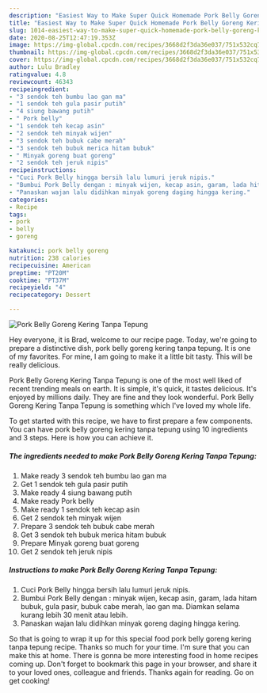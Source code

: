 ```yaml
---
description: "Easiest Way to Make Super Quick Homemade Pork Belly Goreng Kering Tanpa Tepung"
title: "Easiest Way to Make Super Quick Homemade Pork Belly Goreng Kering Tanpa Tepung"
slug: 1014-easiest-way-to-make-super-quick-homemade-pork-belly-goreng-kering-tanpa-tepung
date: 2020-08-25T12:47:19.353Z
image: https://img-global.cpcdn.com/recipes/3668d2f3da36e037/751x532cq70/pork-belly-goreng-kering-tanpa-tepung-foto-resep-utama.jpg
thumbnail: https://img-global.cpcdn.com/recipes/3668d2f3da36e037/751x532cq70/pork-belly-goreng-kering-tanpa-tepung-foto-resep-utama.jpg
cover: https://img-global.cpcdn.com/recipes/3668d2f3da36e037/751x532cq70/pork-belly-goreng-kering-tanpa-tepung-foto-resep-utama.jpg
author: Lulu Bradley
ratingvalue: 4.8
reviewcount: 46343
recipeingredient:
- "3 sendok teh bumbu lao gan ma"
- "1 sendok teh gula pasir putih"
- "4 siung bawang putih"
- " Pork belly"
- "1 sendok teh kecap asin"
- "2 sendok teh minyak wijen"
- "3 sendok teh bubuk cabe merah"
- "3 sendok teh bubuk merica hitam bubuk"
- " Minyak goreng buat goreng"
- "2 sendok teh jeruk nipis"
recipeinstructions:
- "Cuci Pork Belly hingga bersih lalu lumuri jeruk nipis."
- "Bumbui Pork Belly dengan : minyak wijen, kecap asin, garam, lada hitam bubuk, gula pasir, bubuk cabe merah, lao gan ma. Diamkan selama kurang lebih 30 menit atau lebih."
- "Panaskan wajan lalu didihkan minyak goreng daging hingga kering."
categories:
- Recipe
tags:
- pork
- belly
- goreng

katakunci: pork belly goreng 
nutrition: 238 calories
recipecuisine: American
preptime: "PT20M"
cooktime: "PT37M"
recipeyield: "4"
recipecategory: Dessert

---
```



![Pork Belly Goreng Kering Tanpa Tepung](https://img-global.cpcdn.com/recipes/3668d2f3da36e037/751x532cq70/pork-belly-goreng-kering-tanpa-tepung-foto-resep-utama.jpg)

Hey everyone, it is Brad, welcome to our recipe page. Today, we're going to prepare a distinctive dish, pork belly goreng kering tanpa tepung. It is one of my favorites. For mine, I am going to make it a little bit tasty. This will be really delicious.

Pork Belly Goreng Kering Tanpa Tepung is one of the most well liked of recent trending meals on earth. It is simple, it's quick, it tastes delicious. It's enjoyed by millions daily. They are fine and they look wonderful. Pork Belly Goreng Kering Tanpa Tepung is something which I've loved my whole life.




To get started with this recipe, we have to first prepare a few components. You can have pork belly goreng kering tanpa tepung using 10 ingredients and 3 steps. Here is how you can achieve it.

<!--inarticleads1-->

##### The ingredients needed to make Pork Belly Goreng Kering Tanpa Tepung:

1. Make ready 3 sendok teh bumbu lao gan ma
1. Get 1 sendok teh gula pasir putih
1. Make ready 4 siung bawang putih
1. Make ready  Pork belly
1. Make ready 1 sendok teh kecap asin
1. Get 2 sendok teh minyak wijen
1. Prepare 3 sendok teh bubuk cabe merah
1. Get 3 sendok teh bubuk merica hitam bubuk
1. Prepare  Minyak goreng buat goreng
1. Get 2 sendok teh jeruk nipis




<!--inarticleads2-->

##### Instructions to make Pork Belly Goreng Kering Tanpa Tepung:

1. Cuci Pork Belly hingga bersih lalu lumuri jeruk nipis.
1. Bumbui Pork Belly dengan : minyak wijen, kecap asin, garam, lada hitam bubuk, gula pasir, bubuk cabe merah, lao gan ma. Diamkan selama kurang lebih 30 menit atau lebih.
1. Panaskan wajan lalu didihkan minyak goreng daging hingga kering.




So that is going to wrap it up for this special food pork belly goreng kering tanpa tepung recipe. Thanks so much for your time. I'm sure that you can make this at home. There is gonna be more interesting food in home recipes coming up. Don't forget to bookmark this page in your browser, and share it to your loved ones, colleague and friends. Thanks again for reading. Go on get cooking!
